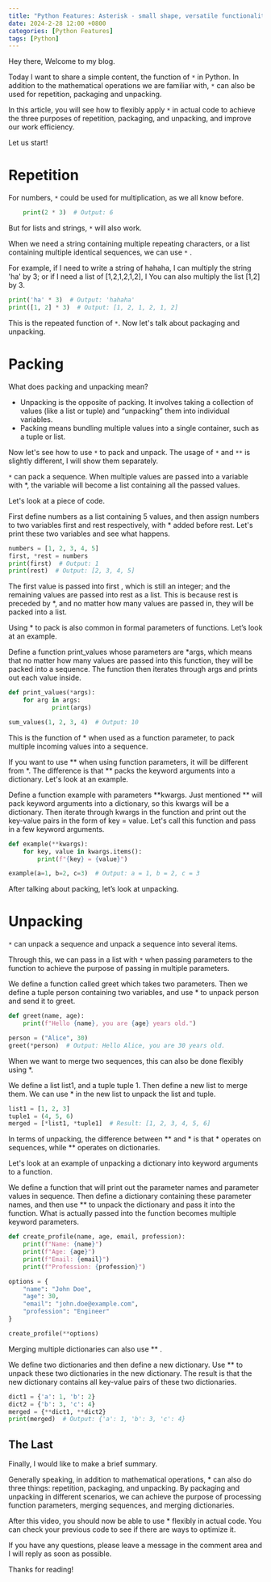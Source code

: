 ```yaml
---
title: "Python Features: Asterisk - small shape, versatile functionality."
date: 2024-2-28 12:00 +0800
categories: [Python Features]
tags: [Python]
---
```


Hey there, Welcome to my blog.

Today I want to share a simple content, the function of `*` in Python. In addition to the mathematical operations we are familiar with, `*` can also be used for repetition, packaging and unpacking.

In this article, you will see how to flexibly apply `*` in actual code to achieve the three purposes of repetition, packaging, and unpacking, and improve our work efficiency.

Let us start!

# Repetition

For numbers, `*` could be used for multiplication, as we all know before.

```python
	print(2 * 3)  # Output: 6
```

But for lists and strings, `*` will also work.

When we need a string containing multiple repeating characters, or a list containing multiple identical sequences, we can use `*` .

For example, if I need to write a string of hahaha, I can multiply the string 'ha' by 3; or if I need a list of [1,2,1,2,1,2], I You can also multiply the list [1,2] by 3.

```python
print('ha' * 3)  # Output: 'hahaha'
print([1, 2] * 3)  # Output: [1, 2, 1, 2, 1, 2]
```

This is the repeated function of `*`. Now let's talk about packaging and unpacking.

# Packing

What does packing and unpacking mean?

- Unpacking is the opposite of packing. It involves taking a collection of values (like a list or tuple) and “unpacking” them into individual variables.
- Packing means bundling multiple values into a single container, such as a tuple or list.

Now let's see how to use `*` to pack and unpack. The usage of `*` and `**` is slightly different, I will show them separately.

`*` can pack a sequence. When multiple values are passed into a variable with *, the variable will become a list containing all the passed values.

Let's look at a piece of code.

First define numbers as a list containing 5 values, and then assign numbers to two variables first and rest respectively, with * added before rest. Let's print these two variables and see what happens.

```python
numbers = [1, 2, 3, 4, 5]
first, *rest = numbers
print(first)  # Output: 1
print(rest)  # Output: [2, 3, 4, 5]
```

The first value is passed into first , which is still an integer; and the remaining values are passed into rest as a list. This is because rest is preceded by *, and no matter how many values are passed in, they will be packed into a list.

Using * to pack is also common in formal parameters of functions. Let’s look at an example.

Define a function print_values whose parameters are *args, which means that no matter how many values are passed into this function, they will be packed into a sequence. The function then iterates through args and prints out each value inside.

```python
def print_values(*args):
    for arg in args:
			print(args)

sum_values(1, 2, 3, 4)  # Output: 10
```

This is the function of * when used as a function parameter, to pack multiple incoming values into a sequence.

If you want to use ** when using function parameters, it will be different from *. The difference is that ** packs the keyword arguments into a dictionary. Let's look at an example.

Define a function example with parameters **kwargs. Just mentioned ** will pack keyword arguments into a dictionary, so this kwargs will be a dictionary. Then iterate through kwargs in the function and print out the key-value pairs in the form of key = value. Let's call this function and pass in a few keyword arguments.

```python
def example(**kwargs):
    for key, value in kwargs.items():
        print(f"{key} = {value}")

example(a=1, b=2, c=3)  # Output: a = 1, b = 2, c = 3
```

After talking about packing, let’s look at unpacking.

# Unpacking

`*` can unpack a sequence and unpack a sequence into several items.

Through this, we can pass in a list with `*` when passing parameters to the function to achieve the purpose of passing in multiple parameters.

We define a function called greet which takes two parameters. Then we define a tuple person containing two variables, and use * to unpack person and send it to greet.

```python
def greet(name, age):
    print(f"Hello {name}, you are {age} years old.")

person = ("Alice", 30)
greet(*person)  # Output: Hello Alice, you are 30 years old.
```

When we want to merge two sequences, this can also be done flexibly using *.

We define a list list1, and a tuple tuple 1. Then define a new list to merge them. We can use * in the new list to unpack the list and tuple.

```python
list1 = [1, 2, 3]
tuple1 = (4, 5, 6)
merged = [*list1, *tuple1]  # Result: [1, 2, 3, 4, 5, 6]
```

In terms of unpacking, the difference between ** and * is that * operates on sequences, while ** operates on dictionaries.

Let's look at an example of unpacking a dictionary into keyword arguments to a function.

We define a function that will print out the parameter names and parameter values in sequence. Then define a dictionary containing these parameter names, and then use ** to unpack the dictionary and pass it into the function. What is actually passed into the function becomes multiple keyword parameters.

```python
def create_profile(name, age, email, profession):
    print(f"Name: {name}")
    print(f"Age: {age}")
    print(f"Email: {email}")
    print(f"Profession: {profession}")

options = {
    "name": "John Doe",
    "age": 30,
    "email": "john.doe@example.com",
    "profession": "Engineer"
}

create_profile(**options)
```

Merging multiple dictionaries can also use ** .

We define two dictionaries and then define a new dictionary. Use ** to unpack these two dictionaries in the new dictionary. The result is that the new dictionary contains all key-value pairs of these two dictionaries.

```python
dict1 = {'a': 1, 'b': 2}
dict2 = {'b': 3, 'c': 4}
merged = {**dict1, **dict2}
print(merged)  # Output: {'a': 1, 'b': 3, 'c': 4}
```

## The Last

Finally, I would like to make a brief summary.

Generally speaking, in addition to mathematical operations, * can also do three things: repetition, packaging, and unpacking. By packaging and unpacking in different scenarios, we can achieve the purpose of processing function parameters, merging sequences, and merging dictionaries.

After this video, you should now be able to use * flexibly in actual code. You can check your previous code to see if there are ways to optimize it.

If you have any questions, please leave a message in the comment area and I will reply as soon as possible.

Thanks for reading!
